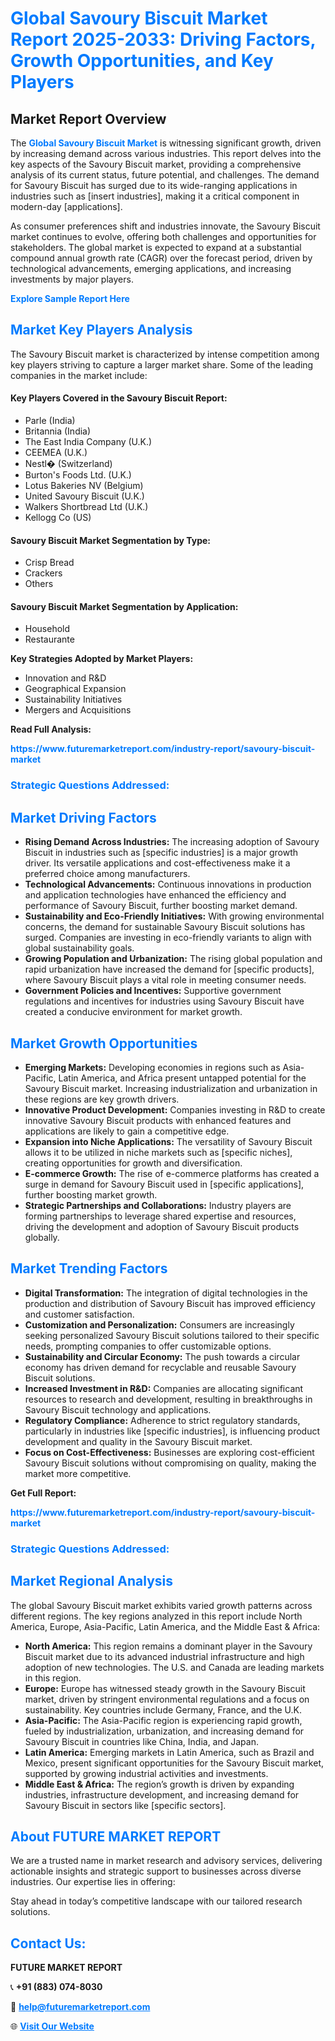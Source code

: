 <h1 style="color: #007BFF;">Global Savoury Biscuit Market Report 2025-2033: Driving Factors, Growth Opportunities, and Key Players</h1>

<section id="overview">
<h2>Market Report Overview</h2>
<p>The <a href="https://www.futuremarketreport.com/industry-report/savoury-biscuit-market" style="color: #007BFF; text-decoration: none;"><strong>Global Savoury Biscuit Market</strong></a> is witnessing significant growth, driven by increasing demand across various industries. This report delves into the key aspects of the Savoury Biscuit market, providing a comprehensive analysis of its current status, future potential, and challenges. The demand for Savoury Biscuit has surged due to its wide-ranging applications in industries such as [insert industries], making it a critical component in modern-day [applications].</p>
<p>As consumer preferences shift and industries innovate, the Savoury Biscuit market continues to evolve, offering both challenges and opportunities for stakeholders. The global market is expected to expand at a substantial compound annual growth rate (CAGR) over the forecast period, driven by technological advancements, emerging applications, and increasing investments by major players.</p>
</section>

<section id="overview">
<p><a href="https://www.futuremarketreport.com/request-sample/reportId=63024" style="color: #007BFF; text-decoration: none;"><strong>Explore Sample Report Here</strong></a></p>
</section>

<section id="key-players">
<h2 style="color: #007BFF;">Market Key Players Analysis</h2>
<p>The Savoury Biscuit market is characterized by intense competition among key players striving to capture a larger market share. Some of the leading companies in the market include:</p>
<h4>Key Players Covered in the Savoury Biscuit Report:</h4>
<ul><li>Parle (India)</li><li>Britannia (India)</li><li>The East India Company (U.K.)</li><li>CEEMEA (U.K.)</li><li>Nestl� (Switzerland)</li><li>Burton&#039;s Foods Ltd. (U.K.)</li><li>Lotus Bakeries NV (Belgium)</li><li>United Savoury Biscuit (U.K.)</li><li>Walkers Shortbread Ltd (U.K.)</li><li>Kellogg Co (US)</li></ul>
<h4>Savoury Biscuit Market Segmentation by Type:</h4>
<ul><li>Crisp Bread</li><li>Crackers</li><li>Others</li></ul>

<h4>Savoury Biscuit Market Segmentation by Application:</h4>
<ul><li>Household</li><li>Restaurante</li></ul>
<p><strong>Key Strategies Adopted by Market Players:</strong></p>
<ul>
<li>Innovation and R&D</li>
<li>Geographical Expansion</li>
<li>Sustainability Initiatives</li>
<li>Mergers and Acquisitions</li>
</ul>
</section>

<section>
<p><strong>Read Full Analysis: </strong></p><a href="https://www.futuremarketreport.com/industry-report/savoury-biscuit-market" style="color: #007BFF; text-decoration: none;"><strong>https://www.futuremarketreport.com/industry-report/savoury-biscuit-market</strong></a>
<h3 style="color: #007BFF;">Strategic Questions Addressed:</h3>
</section>

<section id="driving-factors">
<h2 style="color: #007BFF;">Market Driving Factors</h2>
<ul>
<li><strong>Rising Demand Across Industries:</strong> The increasing adoption of Savoury Biscuit in industries such as [specific industries] is a major growth driver. Its versatile applications and cost-effectiveness make it a preferred choice among manufacturers.</li>
<li><strong>Technological Advancements:</strong> Continuous innovations in production and application technologies have enhanced the efficiency and performance of Savoury Biscuit, further boosting market demand.</li>
<li><strong>Sustainability and Eco-Friendly Initiatives:</strong> With growing environmental concerns, the demand for sustainable Savoury Biscuit solutions has surged. Companies are investing in eco-friendly variants to align with global sustainability goals.</li>
<li><strong>Growing Population and Urbanization:</strong> The rising global population and rapid urbanization have increased the demand for [specific products], where Savoury Biscuit plays a vital role in meeting consumer needs.</li>
<li><strong>Government Policies and Incentives:</strong> Supportive government regulations and incentives for industries using Savoury Biscuit have created a conducive environment for market growth.</li>
</ul>
</section>

<section id="growth-opportunities">
<h2 style="color: #007BFF;">Market Growth Opportunities</h2>
<ul>
<li><strong>Emerging Markets:</strong> Developing economies in regions such as Asia-Pacific, Latin America, and Africa present untapped potential for the Savoury Biscuit market. Increasing industrialization and urbanization in these regions are key growth drivers.</li>
<li><strong>Innovative Product Development:</strong> Companies investing in R&D to create innovative Savoury Biscuit products with enhanced features and applications are likely to gain a competitive edge.</li>
<li><strong>Expansion into Niche Applications:</strong> The versatility of Savoury Biscuit allows it to be utilized in niche markets such as [specific niches], creating opportunities for growth and diversification.</li>
<li><strong>E-commerce Growth:</strong> The rise of e-commerce platforms has created a surge in demand for Savoury Biscuit used in [specific applications], further boosting market growth.</li>
<li><strong>Strategic Partnerships and Collaborations:</strong> Industry players are forming partnerships to leverage shared expertise and resources, driving the development and adoption of Savoury Biscuit products globally.</li>
</ul>
</section>

<section id="trending-factors">
<h2 style="color: #007BFF;">Market Trending Factors</h2>
<ul>
<li><strong>Digital Transformation:</strong> The integration of digital technologies in the production and distribution of Savoury Biscuit has improved efficiency and customer satisfaction.</li>
<li><strong>Customization and Personalization:</strong> Consumers are increasingly seeking personalized Savoury Biscuit solutions tailored to their specific needs, prompting companies to offer customizable options.</li>
<li><strong>Sustainability and Circular Economy:</strong> The push towards a circular economy has driven demand for recyclable and reusable Savoury Biscuit solutions.</li>
<li><strong>Increased Investment in R&D:</strong> Companies are allocating significant resources to research and development, resulting in breakthroughs in Savoury Biscuit technology and applications.</li>
<li><strong>Regulatory Compliance:</strong> Adherence to strict regulatory standards, particularly in industries like [specific industries], is influencing product development and quality in the Savoury Biscuit market.</li>
<li><strong>Focus on Cost-Effectiveness:</strong> Businesses are exploring cost-efficient Savoury Biscuit solutions without compromising on quality, making the market more competitive.</li>
</ul>
</section>

<section>
<p><strong>Get Full Report: </strong></p><a href="https://www.futuremarketreport.com/industry-report/savoury-biscuit-market" style="color: #007BFF; text-decoration: none;"><strong>https://www.futuremarketreport.com/industry-report/savoury-biscuit-market</strong></a>
<h3 style="color: #007BFF;">Strategic Questions Addressed:</h3>
</section>


<section id="regional-analysis">
<h2 style="color: #007BFF;">Market Regional Analysis</h2>
<p>The global Savoury Biscuit market exhibits varied growth patterns across different regions. The key regions analyzed in this report include North America, Europe, Asia-Pacific, Latin America, and the Middle East & Africa:</p>
<ul>
<li><strong>North America:</strong> This region remains a dominant player in the Savoury Biscuit market due to its advanced industrial infrastructure and high adoption of new technologies. The U.S. and Canada are leading markets in this region.</li>
<li><strong>Europe:</strong> Europe has witnessed steady growth in the Savoury Biscuit market, driven by stringent environmental regulations and a focus on sustainability. Key countries include Germany, France, and the U.K.</li>
<li><strong>Asia-Pacific:</strong> The Asia-Pacific region is experiencing rapid growth, fueled by industrialization, urbanization, and increasing demand for Savoury Biscuit in countries like China, India, and Japan.</li>
<li><strong>Latin America:</strong> Emerging markets in Latin America, such as Brazil and Mexico, present significant opportunities for the Savoury Biscuit market, supported by growing industrial activities and investments.</li>
<li><strong>Middle East & Africa:</strong> The region’s growth is driven by expanding industries, infrastructure development, and increasing demand for Savoury Biscuit in sectors like [specific sectors].</li>
</ul>
</section>

<footer>
<h2 style="color: #007BFF;">About FUTURE MARKET REPORT</h2>
<p>We are a trusted name in market research and advisory services, delivering actionable insights and strategic support to businesses across diverse industries. Our expertise lies in offering:</p>

<p>Stay ahead in today’s competitive landscape with our tailored research solutions.</p>

<h2 style="color: #007BFF;">Contact Us:</h2>
<p><strong>FUTURE MARKET REPORT</strong></p>
<p>📞 <strong>+91 (883) 074-8030</strong></p>
<p>📧 <strong><a href="mailto:help@futuremarketreport.com" style="color: #007BFF;">help@futuremarketreport.com</a></strong></p>
<p>🌐 <strong><a href="https://www.futuremarketreport.com/" style="color: #007BFF;">Visit Our Website</a></strong></p>
</footer>